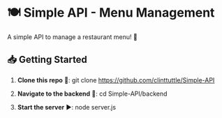 # 🍽️ Simple API - Menu Management

A simple API to manage a restaurant menu! 🚀

## 📥 Getting Started

1. **Clone this repo** 📂:
git clone https://github.com/clinttuttle/Simple-API

2. **Navigate to the backend** 📁:
cd Simple-API/backend

3. **Start the server** ▶️:
node server.js


